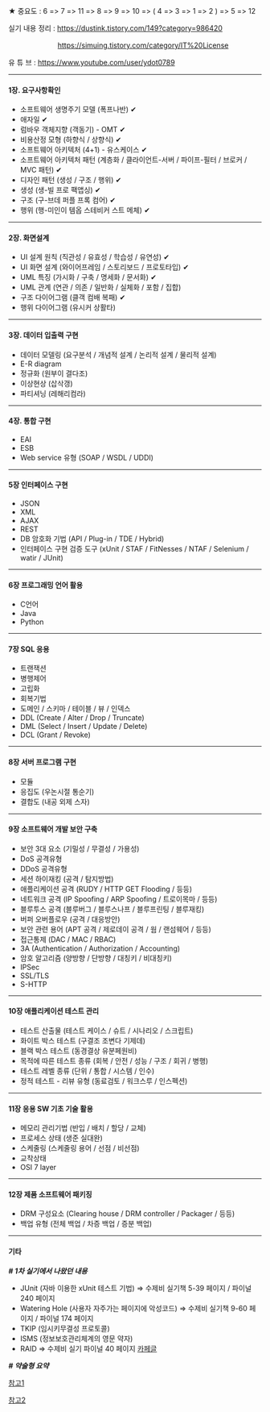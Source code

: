 ★ 중요도 : 6 => 7 => 11 => 8 => 9 => 10 => ( 4 => 3 => 1 => 2 ) => 5 => 12

실기 내용 정리 : https://dustink.tistory.com/149?category=986420 

　　　　　　　https://simuing.tistory.com/category/IT%20License

유 튜 브 :  https://www.youtube.com/user/ydot0789

---

#### **1장. 요구사항확인**

- 소프트웨어 생명주기 모델 (폭프나반) ✔
- 애자일 ✔
- 럼바우 객체지향 (객동기) -  OMT ✔
- 비용산정 모형 (하향식 / 상향식) ✔
- 소프트웨어 아키텍처 (4+1) - 유스케이스 ✔
- 소프트웨어 아키텍처 패턴 (계층화 / 클라이언트-서버 / 파이프-필터 / 브로커 / MVC 패턴) ✔
- 디자인 패턴 (생성 / 구조 / 행위) ✔
- 생성 (생-빌 프로 팩앱싱) ✔
- 구조 (구-브데 퍼플 프록 컴어) ✔
- 행위 (행-미인이 템옵 스테비커 스트 메체) ✔

---

#### **2장. 화면설계**

- UI 설계 원칙 (직관성 / 유효성 / 학습성 / 유연성) ✔
- UI 화면 설계 (와이어프레임 / 스토리보드 / 프로토타입) ✔
- UML 특징 (가시화 / 구축 / 명세화 / 문서화) ✔
- UML 관계 (연관 / 의존 / 일반화 / 실체화 / 포함 / 집합)
- 구조 다이어그램 (클객 컴배 복패) ✔
- 행위 다이어그램 (유시커 상활타)

---

#### **3장. 데이터 입출력 구현**

- 데이터 모델링 (요구분석 / 개념적 설계 / 논리적 설계 / 물리적 설계)
- E-R diagram
- 정규화 (원부이 결다조)
- 이상현상 (삽삭갱)
- 파티셔닝 (레해리컴라)

---

#### **4장. 통합 구현**

- EAI
- ESB
- Web service 유형 (SOAP / WSDL / UDDI)

---

#### **5장 인터페이스 구현**

- JSON
- XML
- AJAX
- REST
- DB 암호화 기법 (API / Plug-in / TDE / Hybrid)
- 인터페이스 구현 검증 도구 (xUnit / STAF / FitNesses / NTAF / Selenium / watir / JUnit)

---

#### **6장 프로그래밍 언어 활용**

- C언어
- Java
- Python

---

#### **7장 SQL 응용**

- 트랜잭션
- 병행제어
- 고립화
- 회복기법
- 도메인 / 스키마 / 테이블 / 뷰 / 인덱스
- DDL (Create / Alter / Drop / Truncate)
- DML (Select / Insert / Update / Delete)
- DCL (Grant / Revoke)

---

#### **8장 서버 프로그램 구현**

- 모듈
- 응집도 (우논시절 통순기)
- 결합도 (내공 외제 스자)

---

#### **9장 소프트웨어 개발 보안 구축**

- 보안 3대 요소 (기밀성 / 무결성 / 가용성)
- DoS 공격유형
- DDoS 공격유형
- 세션 하이재킹 (공격 / 탐지방법)
- 애플리케이션 공격 (RUDY / HTTP GET Flooding / 등등)
- 네트워크 공격 (IP Spoofing / ARP Spoofing / 트로이목마 / 등등)
- 블루투스 공격 (블루버그 / 블루스나프 / 블루프린팅 / 블루재킹)
- 버퍼 오버플로우 (공격 / 대응방안)
- 보안 관련 용어 (APT 공격 / 제로데이 공격 / 웜 / 랜섬웨어 / 등등)
- 접근통제 (DAC / MAC / RBAC)
- 3A (Authentication / Authorization / Accounting)
- 암호 알고리즘 (양방향 / 단방향 / 대칭키 / 비대칭키)
- IPSec
- SSL/TLS
- S-HTTP

---

#### **10장 애플리케이션 테스트 관리**

- 테스트 산출물 (테스트 케이스 / 슈트 / 시나리오 / 스크립트)
- 화이트 박스 테스트 (구결조 조변다 기제데)
- 블랙 박스 테스트 (동경결상 유분페원비)
- 목적에 따른 테스트 종류 (회복 / 안전 / 성능 / 구조 / 회귀 / 병행)
- 테스트 레벨 종류 (단위 / 통합 / 시스템 / 인수)
- 정적 테스트 - 리뷰 유형 (동료검토 / 워크스루 / 인스펙션)

---

#### **11장 응용 SW 기초 기술 활용**

- 메모리 관리기법 (반입 / 배치 / 할당 / 교체)
- 프로세스 상태 (생준 실대완)
- 스케줄링 (스케줄링 용어 / 선점 / 비선점)
- 교착상태
- OSI 7 layer

---

#### **12장 제품 소프트웨어 패키징**

- DRM 구성요소 (Clearing house / DRM controller / Packager / 등등)
- 백업 유형 (전체 백업 / 차증 백업 / 증분 백업)


---

#### **기타**

***\#  1차 실기에서 나왔던 내용***

- JUnit (자바 이용한 xUnit 테스트 기법) => 수제비 실기책 5-39 페이지 / 파이널 240 페이지
- Watering Hole (사용자 자주가는 페이지에 악성코드) => 수제비 실기책 9-60 페이지 / 파이널 174 페이지
- TKIP (임시키무결성 프로토콜)
- ISMS (정보보호관리체계의 영문 약자)
- RAID => 수제비 실기 파이널 40 페이지 [카페글](https://cafe.naver.com/soojebi?iframe_url_utf8=%2FArticleRead.nhn%253Fclubid%3D29835300%2526articleid%3D121357%2526commentFocus%3Dtrue)


***\# 약술형 요약***

[참고1](https://cafe.naver.com/soojebi/92591)

[참고2](https://cafe.naver.com/soojebi/118314)
